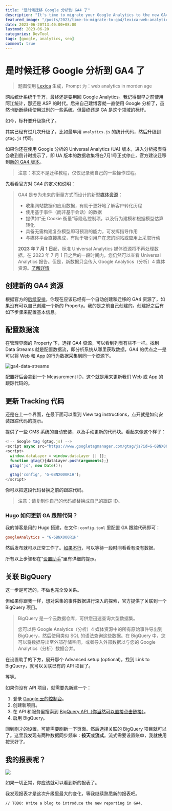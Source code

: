 ```yaml
---
title: "是时候迁移 Google 分析到 GA4 了"
description: "It's time to migrate your Google Analytics to the new GA4."
featured_image: "/posts/2023/time-to-migrate-to-ga4/lexica-web-analytics-in-morden-age.jpg"
date: 2023-06-20T13:40:00+08:00
lastmod: 2023-06-20
categories: DevTool
tags: [google, analytics, seo]
comment: true
---
```


# 是时候迁移 Google 分析到 GA4 了

> 题图使用 [Lexica](https://lexica.art/aperture) 生成，Prompt 为：web analytics in morden age

网站统计系统千千万，最终还是要用回 Google Analytics。我记得很早之前使用阿江统计，那还是 ASP 的时代。后来自己建博客就一直使用 Google 分析了，虽然也断断续续使用过别的一些系统，但最终还是 GA 是这个领域的标杆。

如今，标杆要升级换代了。

其实已经有过几次升级了，比如最早用 `analytics.js` 的统计代码，然后升级到 `gtag.js` 代码。

如果你还在使用 Google 分析的 Universal Analytics (UA) 版本，进入分析报表将会收到倒计时提示了，即 UA 版本的数据收集将在7月1号正式停止，官方建议迁移到[新的 GA4 版本](https://support.google.com/analytics/answer/10089681)。

> 注意：本文不是迁移教程，仅仅记录我自己的一些操作过程。

先看看官方对 GA4 的定义和说明：

> GA4 是专为未来的衡量方式而设计的新型[媒体资源](https://support.google.com/analytics/answer/9355666)：
>
> - 收集网站数据和应用数据，有助于更好地了解客户转化历程
> - 使用基于事件（而非基于会话）的数据
> - 提供如“无 Cookie 衡量”等隐私控制项，以及行为建模和根据模型估算转化
> - 具备无需构建复杂模型即可预测的能力，可发挥指导作用
> - 与媒体平台直接集成，有助于吸引用户在您的网站或应用上采取行动
>
> **2023 年 7 月 1 日**起，标准 Universal Analytics 媒体资源将不再处理数据。在 2023 年 7 月 1 日之后的一段时间内，您仍然可以查看 Universal Analytics 报告。但是，新数据只会传入 Google Analytics（分析）4 媒体资源。[了解详情](https://support.google.com/analytics/answer/11583528)

## 创建新的 GA4 资源

根据官方的[后续安排](https://support.google.com/analytics/answer/11583528)，你现在应该已经有一个自动创建和迁移的 GA4 资源了，如果没有可以自己创建一个新的 Property。我的是之前自己创建的。创建好之后有如下步骤来配置基本信息。

## 配置数据流

在管理界面的 Property 下，选择 GA4 资源，可以看到列表有些不一样。找到 Data Streams 就是配置数据流，即分析系统从哪里获取数据，GA4 的优点之一是可以将 Web 和 App 的行为数据采集到同一个资源下。

![ga4-data-streams](/posts/2023/time-to-migrate-to-ga4/ga4-data-streams.png)

配置好后会拿到一个 Measurement ID，这个就是用来更新我们 Web 或 App 的跟踪代码的。

## 更新 Tracking 代码

还是在上一个界面，在最下面可以看到 View tag instructions，点开就是如何安装跟踪代码的提示。

提供了一些 CMS 系统的自动安装，以及手动更新的代码块。看起来像这个样子：

```js
<!-- Google tag (gtag.js) -->
<script async src="https://www.googletagmanager.com/gtag/js?id=G-6BNX000R1H"></script>
<script>
  window.dataLayer = window.dataLayer || [];
  function gtag(){dataLayer.push(arguments);}
  gtag('js', new Date());

  gtag('config', 'G-6BNX000R1H');
</script>
```

你可以把这段代码替换之前的跟踪代码。

> 注意：请复制你自己的代码或替换成自己的跟踪 ID。

### Hugo 如何更新 GA 跟踪代码？

我的博客是用的 Hugo 搭建，在文件: `config.toml` 里配置 GA 跟踪代码即可：

```toml
googleAnalytics = "G-6BNX000R1H"
```

然后发布就可以正常工作了。[如果不行](https://github.com/AmazingRise/hugo-theme-diary/issues/154)，可以等待一段时间看看有没有数据。

所有以上步骤都在“[设置助手](https://support.google.com/analytics/answer/10110290)”里有详细的提示。

## 关联 BigQuery

这一步是可选的，不做也完全没关系。

但如果你跟我一样，想对采集的事件数据进行深入的探索，官方提供了关联到一个 BigQuery 项目。

> BigQuery 是一个云数据仓库，可供您迅速查询大型数据集。
>
> 您可以将 Google Analytics（分析）4 媒体资源中的所有原始事件导出到 BigQuery，然后使用类似 SQL 的语法查询这些数据。在 BigQuery 中，您可以将数据导出至外部存储空间，或者导入外部数据以与您的 Google Analytics（分析）数据合并。

在设置助手的下方，展开那个 Advanced setup (optional)，找到 Link to BigQuery，就可以关联已有的 API 项目了。

等等。

如果你没有 API 项目，就需要先新建一个：

1. 登录 [Google 云的控制台](https://console.cloud.google.com/)。
2. 创建新项目。
3. 在 API 和服务里搜索到 [BigQuery API（你当然可以直接点击链接）](https://console.cloud.google.com/apis/library/bigquery.googleapis.com)。
4. 启用 BigQuery。

回到刚才的设置，可能需要刷新一下页面。然后选择关联的 BigQuery 项目就可以了。这里我发现有两种数据同步频率：**按天**或**流式**。流式需要设置账单，我就使用按天好了。

## 我的报表呢？

![](/posts/2023/time-to-migrate-to-ga4/ga-ga4.png)

如果一切正常，你应该就可以看到新的报表了。

我发现报表才是这次升级里最大的变化，等我继续熟悉新的报表吧。

`// TODO: Write a blog to introduce the new reporting in GA4.`
